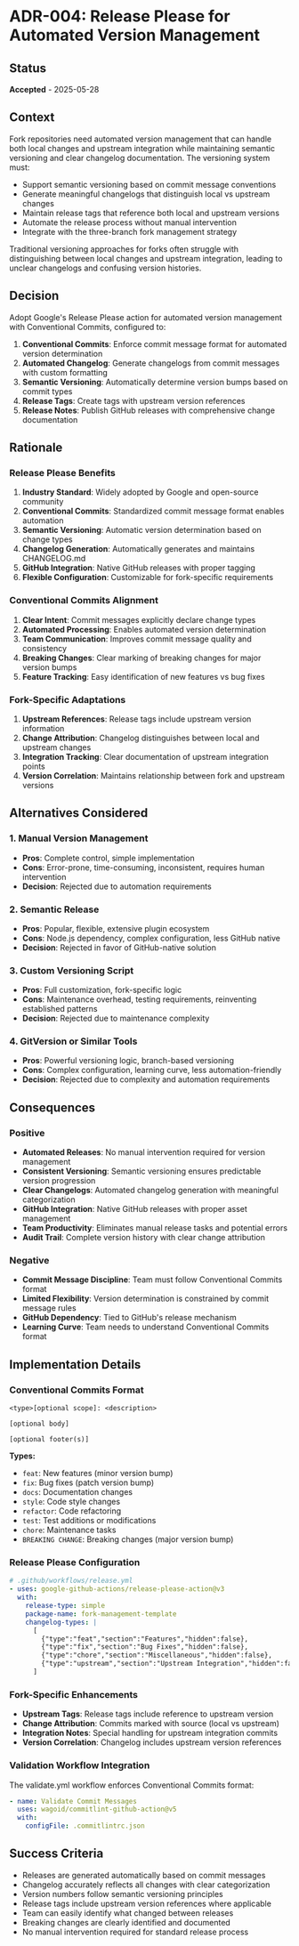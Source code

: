 # ADR-004: Release Please for Automated Version Management

## Status
**Accepted** - 2025-05-28

## Context
Fork repositories need automated version management that can handle both local changes and upstream integration while maintaining semantic versioning and clear changelog documentation. The versioning system must:

- Support semantic versioning based on commit message conventions
- Generate meaningful changelogs that distinguish local vs upstream changes
- Maintain release tags that reference both local and upstream versions
- Automate the release process without manual intervention
- Integrate with the three-branch fork management strategy

Traditional versioning approaches for forks often struggle with distinguishing between local changes and upstream integration, leading to unclear changelogs and confusing version histories.

## Decision
Adopt Google's Release Please action for automated version management with Conventional Commits, configured to:

1. **Conventional Commits**: Enforce commit message format for automated version determination
2. **Automated Changelog**: Generate changelogs from commit messages with custom formatting
3. **Semantic Versioning**: Automatically determine version bumps based on commit types
4. **Release Tags**: Create tags with upstream version references
5. **Release Notes**: Publish GitHub releases with comprehensive change documentation

## Rationale

### Release Please Benefits
1. **Industry Standard**: Widely adopted by Google and open-source community
2. **Conventional Commits**: Standardized commit message format enables automation
3. **Semantic Versioning**: Automatic version determination based on change types
4. **Changelog Generation**: Automatically generates and maintains CHANGELOG.md
5. **GitHub Integration**: Native GitHub releases with proper tagging
6. **Flexible Configuration**: Customizable for fork-specific requirements

### Conventional Commits Alignment
1. **Clear Intent**: Commit messages explicitly declare change types
2. **Automated Processing**: Enables automated version determination
3. **Team Communication**: Improves commit message quality and consistency
4. **Breaking Changes**: Clear marking of breaking changes for major version bumps
5. **Feature Tracking**: Easy identification of new features vs bug fixes

### Fork-Specific Adaptations
1. **Upstream References**: Release tags include upstream version information
2. **Change Attribution**: Changelog distinguishes between local and upstream changes
3. **Integration Tracking**: Clear documentation of upstream integration points
4. **Version Correlation**: Maintains relationship between fork and upstream versions

## Alternatives Considered

### 1. Manual Version Management
- **Pros**: Complete control, simple implementation
- **Cons**: Error-prone, time-consuming, inconsistent, requires human intervention
- **Decision**: Rejected due to automation requirements

### 2. Semantic Release
- **Pros**: Popular, flexible, extensive plugin ecosystem
- **Cons**: Node.js dependency, complex configuration, less GitHub native
- **Decision**: Rejected in favor of GitHub-native solution

### 3. Custom Versioning Script
- **Pros**: Full customization, fork-specific logic
- **Cons**: Maintenance overhead, testing requirements, reinventing established patterns
- **Decision**: Rejected due to maintenance complexity

### 4. GitVersion or Similar Tools
- **Pros**: Powerful versioning logic, branch-based versioning
- **Cons**: Complex configuration, learning curve, less automation-friendly
- **Decision**: Rejected due to complexity and automation requirements

## Consequences

### Positive
- **Automated Releases**: No manual intervention required for version management
- **Consistent Versioning**: Semantic versioning ensures predictable version progression
- **Clear Changelogs**: Automated changelog generation with meaningful categorization
- **GitHub Integration**: Native GitHub releases with proper asset management
- **Team Productivity**: Eliminates manual release tasks and potential errors
- **Audit Trail**: Complete version history with clear change attribution

### Negative
- **Commit Message Discipline**: Team must follow Conventional Commits format
- **Limited Flexibility**: Version determination is constrained by commit message rules
- **GitHub Dependency**: Tied to GitHub's release mechanism
- **Learning Curve**: Team needs to understand Conventional Commits format

## Implementation Details

### Conventional Commits Format
```
<type>[optional scope]: <description>

[optional body]

[optional footer(s)]
```

**Types:**
- `feat`: New features (minor version bump)
- `fix`: Bug fixes (patch version bump)
- `docs`: Documentation changes
- `style`: Code style changes
- `refactor`: Code refactoring
- `test`: Test additions or modifications
- `chore`: Maintenance tasks
- `BREAKING CHANGE`: Breaking changes (major version bump)

### Release Please Configuration
```yaml
# .github/workflows/release.yml
- uses: google-github-actions/release-please-action@v3
  with:
    release-type: simple
    package-name: fork-management-template
    changelog-types: |
      [
        {"type":"feat","section":"Features","hidden":false},
        {"type":"fix","section":"Bug Fixes","hidden":false},
        {"type":"chore","section":"Miscellaneous","hidden":false},
        {"type":"upstream","section":"Upstream Integration","hidden":false}
      ]
```

### Fork-Specific Enhancements
- **Upstream Tags**: Release tags include reference to upstream version
- **Change Attribution**: Commits marked with source (local vs upstream)
- **Integration Notes**: Special handling for upstream integration commits
- **Version Correlation**: Changelog includes upstream version references

### Validation Workflow Integration
The validate.yml workflow enforces Conventional Commits format:
```yaml
- name: Validate Commit Messages
  uses: wagoid/commitlint-github-action@v5
  with:
    configFile: .commitlintrc.json
```

## Success Criteria
- Releases are generated automatically based on commit messages
- Changelog accurately reflects all changes with clear categorization
- Version numbers follow semantic versioning principles
- Release tags include upstream version references where applicable
- Team can easily identify what changed between releases
- Breaking changes are clearly identified and documented
- No manual intervention required for standard release process